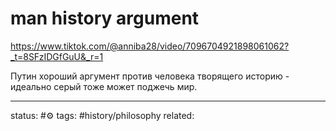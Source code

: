 # man history argument
https://www.tiktok.com/@anniba28/video/7096704921898061062?_t=8SFzIDGfGuU&_r=1

Путин хороший аргумент против человека творящего историю - идеально серый тоже может поджечь мир.




---
status: #⚙️ 
tags: #history/philosophy 
related: 